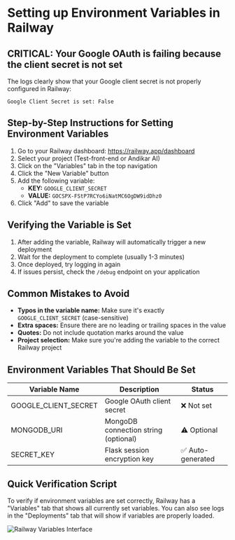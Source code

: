 # Setting up Environment Variables in Railway

## CRITICAL: Your Google OAuth is failing because the client secret is not set

The logs clearly show that your Google client secret is not properly configured in Railway:
```
Google Client Secret is set: False
```

## Step-by-Step Instructions for Setting Environment Variables

1. Go to your Railway dashboard: https://railway.app/dashboard
2. Select your project (Test-front-end or Andikar AI)
3. Click on the "Variables" tab in the top navigation
4. Click the "New Variable" button
5. Add the following variable:
   - **KEY:** `GOOGLE_CLIENT_SECRET`
   - **VALUE:** `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`
6. Click "Add" to save the variable

## Verifying the Variable is Set

1. After adding the variable, Railway will automatically trigger a new deployment
2. Wait for the deployment to complete (usually 1-3 minutes)
3. Once deployed, try logging in again
4. If issues persist, check the `/debug` endpoint on your application

## Common Mistakes to Avoid

- **Typos in the variable name:** Make sure it's exactly `GOOGLE_CLIENT_SECRET` (case-sensitive)
- **Extra spaces:** Ensure there are no leading or trailing spaces in the value
- **Quotes:** Do not include quotation marks around the value
- **Project selection:** Make sure you're adding the variable to the correct Railway project

## Environment Variables That Should Be Set

| Variable Name | Description | Status |
|---------------|-------------|--------|
| GOOGLE_CLIENT_SECRET | Google OAuth client secret | ❌ Not set |
| MONGODB_URI | MongoDB connection string (optional) | ⚠️ Optional |
| SECRET_KEY | Flask session encryption key | ✅ Auto-generated |

## Quick Verification Script

To verify if environment variables are set correctly, Railway has a "Variables" tab that shows all currently set variables. You can also see logs in the "Deployments" tab that will show if variables are properly loaded.

![Railway Variables Interface](https://railway.app/brand/logo-light.svg)
